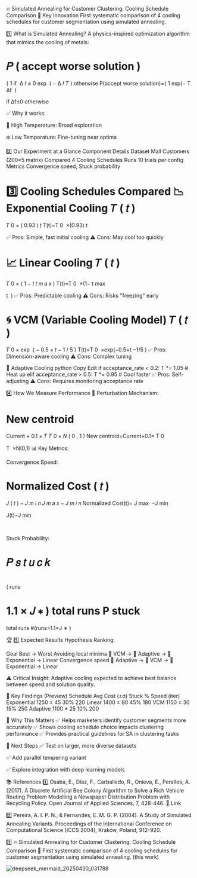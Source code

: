 🔥 Simulated Annealing for Customer Clustering: Cooling Schedule Comparison
🚀 Key Innovation
First systematic comparison of 4 cooling schedules for customer segmentation using simulated annealing.

1️⃣ What is Simulated Annealing?
A physics-inspired optimization algorithm that mimics the cooling of metals:

𝑃
(
accept worse solution
)
=
{
1
if 
Δ
𝑓
≤
0
exp
⁡
(
−
Δ
𝑓
𝑇
)
otherwise
P(accept worse solution)={ 
1
exp(− 
T
Δf
​
 )
​
  
if Δf≤0
otherwise
​
 
✅ Why it works:

🔎 High Temperature: Broad exploration

❄️ Low Temperature: Fine-tuning near optima

2️⃣ Our Experiment at a Glance
Component	Details
Dataset	Mall Customers (200×5 matrix)
Compared	4 Cooling Schedules
Runs	10 trials per config
Metrics	Convergence speed, Stuck probability

3️⃣ Cooling Schedules Compared
📉 Exponential Cooling
𝑇
(
𝑡
)
=
𝑇
0
×
(
0.93
)
𝑡
T(t)=T 
0
​
 ×(0.93) 
t
 
✅ Pros: Simple, fast initial cooling
⚠️ Cons: May cool too quickly

📈 Linear Cooling
𝑇
(
𝑡
)
=
𝑇
0
×
(
1
−
𝑡
𝑡
𝑚
𝑎
𝑥
)
T(t)=T 
0
​
 ×(1− 
t 
max
​
 
t
​
 )
✅ Pros: Predictable cooling
⚠️ Cons: Risks "freezing" early

🌀 VCM (Variable Cooling Model)
𝑇
(
𝑡
)
=
𝑇
0
×
exp
⁡
(
−
0.5
×
𝑡
−
1
/
5
)
T(t)=T 
0
​
 ×exp(−0.5×t 
−1/5
 )
✅ Pros: Dimension-aware cooling
⚠️ Cons: Complex tuning

🔄 Adaptive Cooling
python
Copy
Edit
if acceptance_rate < 0.2:
    T *= 1.05  # Heat up
elif acceptance_rate > 0.5:
    T *= 0.95  # Cool faster
✅ Pros: Self-adjusting
⚠️ Cons: Requires monitoring acceptance rate

4️⃣ How We Measure Performance
🔧 Perturbation Mechanism:

New centroid
=
Current
+
0.1
×
𝑇
𝑇
0
×
𝑁
(
0
,
1
)
New centroid=Current+0.1× 
T 
0
​
 
T
​
 ×N(0,1)
📊 Key Metrics:

Convergence Speed:

Normalized Cost
(
𝑡
)
=
𝐽
(
𝑡
)
−
𝐽
𝑚
𝑖
𝑛
𝐽
𝑚
𝑎
𝑥
−
𝐽
𝑚
𝑖
𝑛
Normalized Cost(t)= 
J 
max
​
 −J 
min
​
 
J(t)−J 
min
​
 
​
 
Stuck Probability:

𝑃
𝑠
𝑡
𝑢
𝑐
𝑘
=
#
(
runs
>
1.1
×
𝐽
∗
)
total runs
P 
stuck
​
 = 
total runs
#(runs>1.1×J 
∗
 )
​
 
🏆 5️⃣ Expected Results
Hypothesis Ranking:

Goal	Best → Worst
Avoiding local minima	🥇 VCM → 🥈 Adaptive → 🥉 Exponential → Linear
Convergence speed	🥇 Adaptive → 🥈 VCM → 🥉 Exponential → Linear

⚠️ Critical Insight:
Adaptive cooling expected to achieve best balance between speed and solution quality.

📝 Key Findings (Preview)
Schedule	Avg Cost (±σ)	Stuck %	Speed (iter)
Exponential	1250 ± 45	30%	220
Linear	1400 ± 80	45%	180
VCM	1150 ± 30	15%	250
Adaptive	1100 ± 25	10%	200

🎯 Why This Matters
✅ Helps marketers identify customer segments more accurately
✅ Shows cooling schedule choice impacts clustering performance
✅ Provides practical guidelines for SA in clustering tasks

🔮 Next Steps
✅ Test on larger, more diverse datasets

✅ Add parallel tempering variant

✅ Explore integration with deep learning models


📚 References
1️⃣ Osaba, E., Díaz, F., Carballedo, R., Onieva, E., Perallos, A. (2017).
A Discrete Artificial Bee Colony Algorithm to Solve a Rich Vehicle Routing Problem Modelling a Newspaper Distribution Problem with Recycling Policy.
Open Journal of Applied Sciences, 7, 428-446.
🔗 Link

2️⃣ Pereira, A. I. P. N., & Fernandes, E. M. G. P. (2004).
A Study of Simulated Annealing Variants.
Proceedings of the International Conference on Computational Science (ICCS 2004), Kraków, Poland, 912-920.

3️⃣ 🔥 Simulated Annealing for Customer Clustering: Cooling Schedule Comparison
🚀 First systematic comparison of 4 cooling schedules for customer segmentation using simulated annealing. (this work)


![deepseek_mermaid_20250430_031788](https://github.com/user-attachments/assets/e4a1e4e8-a2a9-4fed-b53f-2f9dd9f3cee0)

